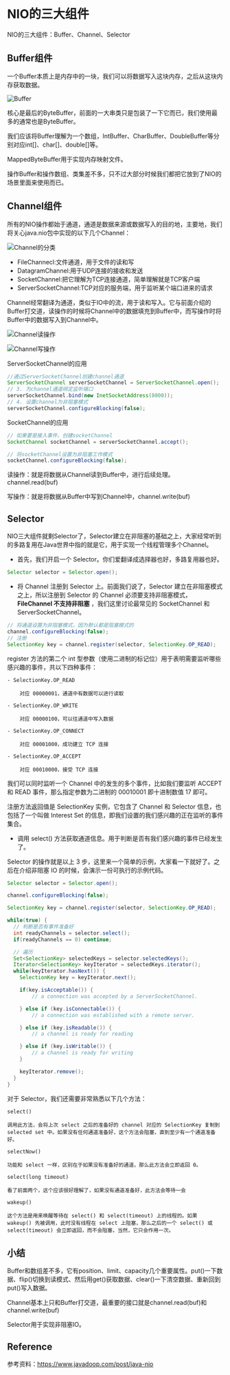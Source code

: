 # NIO的三大组件
NIO的三大组件：Buffer、Channel、Selector

## Buffer组件

一个Buffer本质上是内存中的一块，我们可以将数据写入这块内存，之后从这块内存获取数据。

![Buffer](https://github.com/LengendOfDong/Blog/blob/master/%E9%9D%A2%E7%BB%8F/%E6%9D%82%E5%AD%A6/img/Buffer%E7%9A%84%E5%88%86%E7%B1%BB.png)

核心是最后的ByteBuffer，前面的一大串类只是包装了一下它而已，我们使用最多的通常也是ByteBuffer。

我们应该将Buffer理解为一个数组，IntBuffer、CharBuffer、DoubleBuffer等分别对应int[]、char[]、double[]等。

MappedByteBuffer用于实现内存映射文件。

操作Buffer和操作数组、类集差不多，只不过大部分时候我们都把它放到了NIO的场景里面来使用而已。

## Channel组件

所有的NIO操作都始于通道，通道是数据来源或数据写入的目的地，主要地，我们将关心java.nio包中实现的以下几个Channel：

![Channel的分类](https://github.com/LengendOfDong/Blog/blob/master/%E9%9D%A2%E7%BB%8F/%E6%9D%82%E5%AD%A6/img/Channel%E7%9A%84%E5%88%86%E7%B1%BB.png)

- FileChannecl:文件通道，用于文件的读和写
- DatagramChannel:用于UDP连接的接收和发送
- SocketChannel:把它理解为TCP连接通道，简单理解就是TCP客户端
- ServerSocketChannel:TCP对应的服务端，用于监听某个端口进来的请求

Channel经常翻译为通道，类似于IO中的流，用于读和写入。它与前面介绍的Buffer打交道，读操作的时候将Channel中的数据填充到Buffer中，而写操作时将Buffer中的数据写入到Channel中。

![Channel读操作](https://github.com/LengendOfDong/Blog/blob/master/%E9%9D%A2%E7%BB%8F/%E6%9D%82%E5%AD%A6/img/Channel%E8%AF%BB%E6%93%8D%E4%BD%9C.png)

![Channel写操作](https://github.com/LengendOfDong/Blog/blob/master/%E9%9D%A2%E7%BB%8F/%E6%9D%82%E5%AD%A6/img/Channel%E5%86%99%E6%93%8D%E4%BD%9C.png)

ServerSocketChannel的应用
```java
//通过ServerSocketChannel创建channel通道
ServerSocketChannel serverSocketChannel = ServerSocketChannel.open();
// 3. 为channel通道绑定监听端口
serverSocketChannel.bind(new InetSocketAddress(8000));
// 4. 设置channel为非阻塞模式
serverSocketChannel.configureBlocking(false);
```
SocketChannel的应用
```java
// 如果要是接入事件，创建socketChannel
SocketChannel socketChannel = serverSocketChannel.accept();

// 将socketChannel设置为非阻塞工作模式
socketChannel.configureBlocking(false);
```

读操作：就是将数据从Channel读到Buffer中，进行后续处理。channel.read(buf)

写操作：就是将数据从Buffer中写到Channel中，channel.write(buf)

## Selector
NIO三大组件就剩Selector了，Selector建立在非阻塞的基础之上，大家经常听到的多路复用在Java世界中指的就是它，用于实现一个线程管理多个Channel。

- 首先，我们开启一个 Selector。你们爱翻译成选择器也好，多路复用器也好。
```java
Selector selector = Selector.open();
```
- 将 Channel 注册到 Selector 上。前面我们说了，Selector 建立在非阻塞模式之上，所以注册到 Selector 的 Channel 必须要支持非阻塞模式，**FileChannel 不支持非阻塞** ，我们这里讨论最常见的 SocketChannel 和 ServerSocketChannel。
```java
// 将通道设置为非阻塞模式，因为默认都是阻塞模式的
channel.configureBlocking(false);
// 注册
SelectionKey key = channel.register(selector, SelectionKey.OP_READ);
```

register 方法的第二个 int 型参数（使用二进制的标记位）用于表明需要监听哪些感兴趣的事件，共以下四种事件：

    - SelectionKey.OP_READ

        对应 00000001，通道中有数据可以进行读取

    - SelectionKey.OP_WRITE

        对应 00000100，可以往通道中写入数据

    - SelectionKey.OP_CONNECT

        对应 00001000，成功建立 TCP 连接

    - SelectionKey.OP_ACCEPT

        对应 00010000，接受 TCP 连接

我们可以同时监听一个 Channel 中的发生的多个事件，比如我们要监听 ACCEPT 和 READ 事件，那么指定参数为二进制的 00010001 即十进制数值 17 即可。

注册方法返回值是 SelectionKey 实例，它包含了 Channel 和 Selector 信息，也包括了一个叫做 Interest Set 的信息，即我们设置的我们感兴趣的正在监听的事件集合。

- 调用 select() 方法获取通道信息。用于判断是否有我们感兴趣的事件已经发生了。

Selector 的操作就是以上 3 步，这里来一个简单的示例，大家看一下就好了。之后在介绍非阻塞 IO 的时候，会演示一份可执行的示例代码。

```java
Selector selector = Selector.open();

channel.configureBlocking(false);

SelectionKey key = channel.register(selector, SelectionKey.OP_READ);

while(true) {
  // 判断是否有事件准备好
  int readyChannels = selector.select();
  if(readyChannels == 0) continue;

  // 遍历
  Set<SelectionKey> selectedKeys = selector.selectedKeys();
  Iterator<SelectionKey> keyIterator = selectedKeys.iterator();
  while(keyIterator.hasNext()) {
    SelectionKey key = keyIterator.next();

    if(key.isAcceptable()) {
        // a connection was accepted by a ServerSocketChannel.

    } else if (key.isConnectable()) {
        // a connection was established with a remote server.

    } else if (key.isReadable()) {
        // a channel is ready for reading

    } else if (key.isWritable()) {
        // a channel is ready for writing
    }

    keyIterator.remove();
  }
}

```

对于 Selector，我们还需要非常熟悉以下几个方法：

    select()

    调用此方法，会将上次 select 之后的准备好的 channel 对应的 SelectionKey 复制到 selected set 中。如果没有任何通道准备好，这个方法会阻塞，直到至少有一个通道准备好。

    selectNow()

    功能和 select 一样，区别在于如果没有准备好的通道，那么此方法会立即返回 0。

    select(long timeout)

    看了前面两个，这个应该很好理解了，如果没有通道准备好，此方法会等待一会

    wakeup()

    这个方法是用来唤醒等待在 select() 和 select(timeout) 上的线程的。如果 wakeup() 先被调用，此时没有线程在 select 上阻塞，那么之后的一个 select() 或 select(timeout) 会立即返回，而不会阻塞，当然，它只会作用一次。

## 小结
Buffer和数组差不多，它有position、limit、capacity几个重要属性。put()一下数据、flip()切换到读模式、然后用get()获取数据、clear()一下清空数据、重新回到put()写入数据。

Channel基本上只和Buffer打交道，最重要的接口就是channel.read(buf)和channel.write(buf)

Selector用于实现非阻塞IO。

## Reference
参考资料：https://www.javadoop.com/post/java-nio
